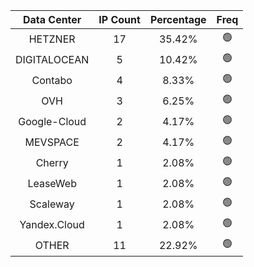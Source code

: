 | Data Center | IP Count | Percentage | Freq |
|:------------:|:--------:|:-----------:|:-----:|
| HETZNER | 17 | 35.42% | 🟢 |
| DIGITALOCEAN | 5 | 10.42% | 🟢 |
| Contabo | 4 | 8.33% | 🟢 |
| OVH | 3 | 6.25% | 🟢 |
| Google-Cloud | 2 | 4.17% | 🟢 |
| MEVSPACE | 2 | 4.17% | 🟢 |
| Cherry | 1 | 2.08% | 🟢 |
| LeaseWeb | 1 | 2.08% | 🟢 |
| Scaleway | 1 | 2.08% | 🟢 |
| Yandex.Cloud | 1 | 2.08% | 🟢 |
| OTHER | 11 | 22.92% | 🟢 |